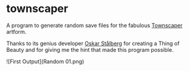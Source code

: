 # townscaper

A program to generate random save files for the fabulous [Townscaper](https://store.steampowered.com/app/1291340/Townscaper/) artform.

Thanks to its genius developer [Oskar Stålberg](https://twitter.com/OskSta) for creating a Thing of Beauty and for giving me the hint that made this program possible.

![First Output](Random 01.png)
